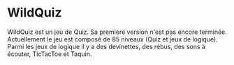 # WildQuiz

WildQuiz est un jeu de Quiz. Sa première version n'est pas encore terminée. 
Actuellement le jeu est composé de 85 niveaux (Quiz et jeux de logique).
Parmi les jeux de logique il y a des devinettes, des rébus, des sons à écouter, TicTacToe et Taquin.
